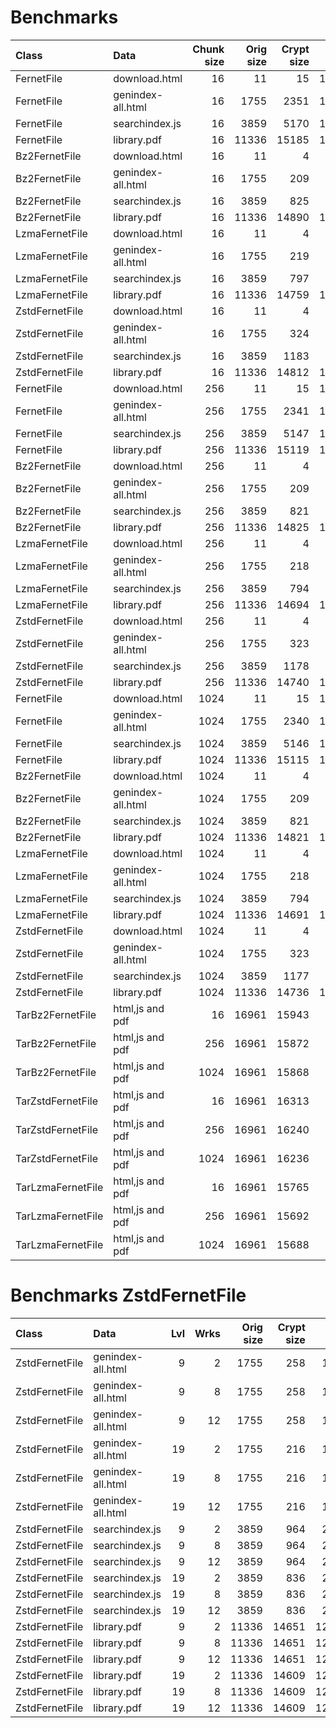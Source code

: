 # Benchmarks

| Class                | Data                 |  Chunk size |  Orig size  | Crypt size |  Comp ratio | WTime  | Rtime  |
|:---------------------|:---------------------|------------:|------------:|-----------:|------------:|-------:|-------:|
| FernetFile           | download.html        |          16 |          11 |         15 |     134.09% |   0.00 |   0.00 |
| FernetFile           | genindex-all.html    |          16 |        1755 |       2351 |     133.96% |   0.10 |   0.01 |
| FernetFile           | searchindex.js       |          16 |        3859 |       5170 |     133.96% |   0.46 |   0.02 |
| FernetFile           | library.pdf          |          16 |       11336 |      15185 |     133.96% |   4.15 |   0.07 |
| Bz2FernetFile        | download.html        |          16 |          11 |          4 |      39.12% |   0.00 |   0.00 |
| Bz2FernetFile        | genindex-all.html    |          16 |        1755 |        209 |      11.93% |   0.15 |   0.04 |
| Bz2FernetFile        | searchindex.js       |          16 |        3859 |        825 |      21.37% |   0.26 |   0.10 |
| Bz2FernetFile        | library.pdf          |          16 |       11336 |      14890 |     131.35% |   2.27 |   1.80 |
| LzmaFernetFile       | download.html        |          16 |          11 |          4 |      35.89% |   0.01 |   0.00 |
| LzmaFernetFile       | genindex-all.html    |          16 |        1755 |        219 |      12.50% |   0.36 |   0.01 |
| LzmaFernetFile       | searchindex.js       |          16 |        3859 |        797 |      20.66% |   1.37 |   0.05 |
| LzmaFernetFile       | library.pdf          |          16 |       11336 |      14759 |     130.20% |   6.78 |   1.89 |
| ZstdFernetFile       | download.html        |          16 |          11 |          4 |      38.55% |   0.00 |   0.00 |
| ZstdFernetFile       | genindex-all.html    |          16 |        1755 |        324 |      18.49% |   0.01 |   0.00 |
| ZstdFernetFile       | searchindex.js       |          16 |        3859 |       1183 |      30.66% |   0.03 |   0.01 |
| ZstdFernetFile       | library.pdf          |          16 |       11336 |      14812 |     130.67% |   0.17 |   0.08 |
| FernetFile           | download.html        |         256 |          11 |         15 |     134.09% |   0.00 |   0.00 |
| FernetFile           | genindex-all.html    |         256 |        1755 |       2341 |     133.37% |   0.02 |   0.01 |
| FernetFile           | searchindex.js       |         256 |        3859 |       5147 |     133.37% |   0.05 |   0.02 |
| FernetFile           | library.pdf          |         256 |       11336 |      15119 |     133.37% |   0.19 |   0.05 |
| Bz2FernetFile        | download.html        |         256 |          11 |          4 |      39.12% |   0.00 |   0.00 |
| Bz2FernetFile        | genindex-all.html    |         256 |        1755 |        209 |      11.88% |   0.15 |   0.03 |
| Bz2FernetFile        | searchindex.js       |         256 |        3859 |        821 |      21.28% |   0.26 |   0.09 |
| Bz2FernetFile        | library.pdf          |         256 |       11336 |      14825 |     130.78% |   1.21 |   1.71 |
| LzmaFernetFile       | download.html        |         256 |          11 |          4 |      35.89% |   0.01 |   0.00 |
| LzmaFernetFile       | genindex-all.html    |         256 |        1755 |        218 |      12.44% |   0.36 |   0.01 |
| LzmaFernetFile       | searchindex.js       |         256 |        3859 |        794 |      20.57% |   1.37 |   0.04 |
| LzmaFernetFile       | library.pdf          |         256 |       11336 |      14694 |     129.63% |   4.29 |   1.61 |
| ZstdFernetFile       | download.html        |         256 |          11 |          4 |      38.55% |   0.00 |   0.00 |
| ZstdFernetFile       | genindex-all.html    |         256 |        1755 |        323 |      18.40% |   0.01 |   0.00 |
| ZstdFernetFile       | searchindex.js       |         256 |        3859 |       1178 |      30.51% |   0.03 |   0.01 |
| ZstdFernetFile       | library.pdf          |         256 |       11336 |      14740 |     130.03% |   0.12 |   0.05 |
| FernetFile           | download.html        |        1024 |          11 |         15 |     134.09% |   0.00 |   0.00 |
| FernetFile           | genindex-all.html    |        1024 |        1755 |       2340 |     133.34% |   0.01 |   0.01 |
| FernetFile           | searchindex.js       |        1024 |        3859 |       5146 |     133.34% |   0.03 |   0.03 |
| FernetFile           | library.pdf          |        1024 |       11336 |      15115 |     133.34% |   0.13 |   0.07 |
| Bz2FernetFile        | download.html        |        1024 |          11 |          4 |      39.12% |   0.00 |   0.00 |
| Bz2FernetFile        | genindex-all.html    |        1024 |        1755 |        209 |      11.88% |   0.16 |   0.03 |
| Bz2FernetFile        | searchindex.js       |        1024 |        3859 |        821 |      21.27% |   0.26 |   0.09 |
| Bz2FernetFile        | library.pdf          |        1024 |       11336 |      14821 |     130.75% |   1.16 |   1.64 |
| LzmaFernetFile       | download.html        |        1024 |          11 |          4 |      35.89% |   0.00 |   0.00 |
| LzmaFernetFile       | genindex-all.html    |        1024 |        1755 |        218 |      12.44% |   0.36 |   0.01 |
| LzmaFernetFile       | searchindex.js       |        1024 |        3859 |        794 |      20.56% |   1.38 |   0.04 |
| LzmaFernetFile       | library.pdf          |        1024 |       11336 |      14691 |     129.60% |   4.23 |   1.66 |
| ZstdFernetFile       | download.html        |        1024 |          11 |          4 |      38.55% |   0.00 |   0.00 |
| ZstdFernetFile       | genindex-all.html    |        1024 |        1755 |        323 |      18.40% |   0.01 |   0.00 |
| ZstdFernetFile       | searchindex.js       |        1024 |        3859 |       1177 |      30.50% |   0.02 |   0.01 |
| ZstdFernetFile       | library.pdf          |        1024 |       11336 |      14736 |     130.00% |   0.11 |   0.08 |
| TarBz2FernetFile     | html,js and pdf      |          16 |       16961 |      15943 |      94.00% |   1.56 |   2.10 |
| TarBz2FernetFile     | html,js and pdf      |         256 |       16961 |      15872 |      93.58% |   1.52 |   1.96 |
| TarBz2FernetFile     | html,js and pdf      |        1024 |       16961 |      15868 |      93.56% |   2.21 |   2.37 |
| TarZstdFernetFile    | html,js and pdf      |          16 |       16961 |      16313 |      96.18% |   0.21 |   0.12 |
| TarZstdFernetFile    | html,js and pdf      |         256 |       16961 |      16240 |      95.75% |   0.16 |   0.11 |
| TarZstdFernetFile    | html,js and pdf      |        1024 |       16961 |      16236 |      95.73% |   0.16 |   0.14 |
| TarLzmaFernetFile    | html,js and pdf      |          16 |       16961 |      15765 |      92.95% |   6.18 |   2.05 |
| TarLzmaFernetFile    | html,js and pdf      |         256 |       16961 |      15692 |      92.52% |   6.22 |   1.93 |
| TarLzmaFernetFile    | html,js and pdf      |        1024 |       16961 |      15688 |      92.50% |   6.14 |   1.96 |


# Benchmarks ZstdFernetFile

| Class                | Data                 | Lvl | Wrks |  Orig size  | Crypt size |  Comp ratio | WTime  | Rtime  |
|:---------------------|:---------------------|----:|-----:|------------:|-----------:|------------:|-------:|-------:|
| ZstdFernetFile       | genindex-all.html    |   9 |    2 |        1755 |        258 |      14.67% |   0.04 |   0.00 |
| ZstdFernetFile       | genindex-all.html    |   9 |    8 |        1755 |        258 |      14.67% |   0.03 |   0.00 |
| ZstdFernetFile       | genindex-all.html    |   9 |   12 |        1755 |        258 |      14.67% |   0.03 |   0.00 |
| ZstdFernetFile       | genindex-all.html    |  19 |    2 |        1755 |        216 |      12.34% |   0.77 |   0.00 |
| ZstdFernetFile       | genindex-all.html    |  19 |    8 |        1755 |        216 |      12.34% |   0.81 |   0.00 |
| ZstdFernetFile       | genindex-all.html    |  19 |   12 |        1755 |        216 |      12.34% |   0.90 |   0.00 |
| ZstdFernetFile       | searchindex.js       |   9 |    2 |        3859 |        964 |      24.97% |   0.10 |   0.01 |
| ZstdFernetFile       | searchindex.js       |   9 |    8 |        3859 |        964 |      24.97% |   0.10 |   0.01 |
| ZstdFernetFile       | searchindex.js       |   9 |   12 |        3859 |        964 |      24.97% |   0.10 |   0.02 |
| ZstdFernetFile       | searchindex.js       |  19 |    2 |        3859 |        836 |      21.66% |   1.69 |   0.01 |
| ZstdFernetFile       | searchindex.js       |  19 |    8 |        3859 |        836 |      21.66% |   1.55 |   0.01 |
| ZstdFernetFile       | searchindex.js       |  19 |   12 |        3859 |        836 |      21.66% |   1.53 |   0.01 |
| ZstdFernetFile       | library.pdf          |   9 |    2 |       11336 |      14651 |     129.24% |   0.20 |   0.07 |
| ZstdFernetFile       | library.pdf          |   9 |    8 |       11336 |      14651 |     129.24% |   0.20 |   0.07 |
| ZstdFernetFile       | library.pdf          |   9 |   12 |       11336 |      14651 |     129.24% |   0.22 |   0.06 |
| ZstdFernetFile       | library.pdf          |  19 |    2 |       11336 |      14609 |     128.87% |   2.57 |   0.06 |
| ZstdFernetFile       | library.pdf          |  19 |    8 |       11336 |      14609 |     128.87% |   2.57 |   0.06 |
| ZstdFernetFile       | library.pdf          |  19 |   12 |       11336 |      14609 |     128.87% |   2.58 |   0.06 |
